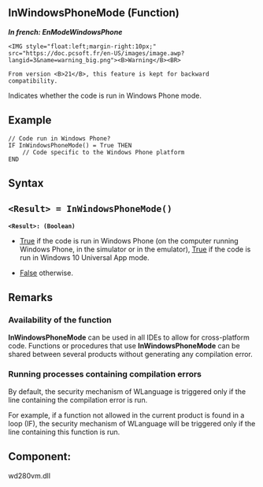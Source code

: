 


## InWindowsPhoneMode (Function)

***In french: EnModeWindowsPhone***

<DIV class="specObsolete">
	<IMG style="float:left;margin-right:10px;" src="https://doc.pcsoft.fr/en-US/images/image.awp?langid=3&name=warning_big.png"><B>Warning</B><BR>
	From version <B>21</B>, this feature is kept for backward compatibility. 
</DIV><a name="XUse"></a>
<a name="Use"></a>
<a name="description"></a>
Indicates whether the code is run in Windows Phone mode.


<a name="Example1"></a>
<a name="sample_code"></a>

## Example


```wl
// Code run in Windows Phone? 
IF InWindowsPhoneMode() = True THEN
	// Code specific to the Windows Phone platform
END
```

<a name="XSYNTAX"></a>

## Syntax
<a name="SYNTAX1"></a>

`<Result> = InWindowsPhoneMode()`
---

**`<Result>: (Boolean)`**



- <u><u><u><u>True</u></u></u></u> if the code is run in Windows Phone (on the computer running Windows Phone, in the simulator or in the emulator),
	<u><u><u><u>True</u></u></u></u> if the code is run in Windows 10 Universal App mode.

- <u><u><u><u>False</u></u></u></u> otherwise. 






<a name="NOTE0"></a>
<a name="NOTE0_1"></a>

## Remarks


### Availability of the function
<a name="availability_the_function_ELTPARAGRAPHE000202"></a>

**InWindowsPhoneMode** can be used in all IDEs to allow for cross-platform code. Functions or procedures that use **InWindowsPhoneMode** can be shared between several products without generating any compilation error.
<a name="NOTE0_2"></a>


### Running processes containing compilation errors
<a name="running_processes_containing_compilation_errors_ELTPARAGRAPHE000216"></a>

By default, the security mechanism of WLanguage is triggered only if the line containing the compilation error is run.

For example, if a function not allowed in the current product is found in a loop (IF), the security mechanism of WLanguage will be triggered only if the line containing this function is run.

<a name="XComponent"></a>

## Component:
wd280vm.dll
